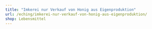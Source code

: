 ```yaml
---
title: "Imkerei nur Verkauf von Honig aus Eigenproduktion"
url: /eching/imkerei-nur-verkauf-von-honig-aus-eigenproduktion/
shop: Lebensmittel
---
```

